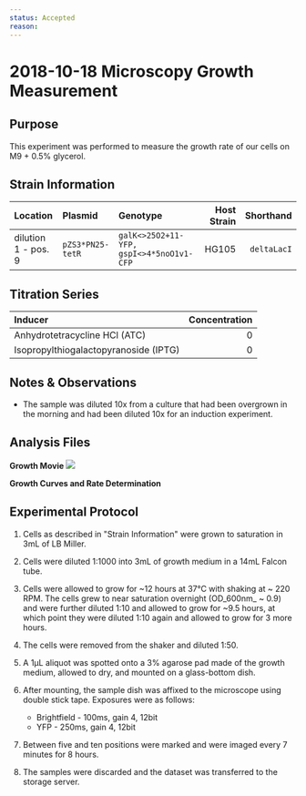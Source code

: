 ```yaml
---
status: Accepted
reason: 
---
```


# 2018-10-18 Microscopy Growth Measurement

## Purpose
This experiment was performed to measure the growth rate of our cells on M9 + 0.5% glycerol.

## Strain Information
| Location | Plasmid | Genotype | Host Strain | Shorthand |
| :------- | :------ | :------- | ----------: | --------: |
| dilution 1 - pos. 9 | `pZS3*PN25-tetR`| `galK<>25O2+11-YFP, gspI<>4*5noO1v1-CFP` |  HG105 |`deltaLacI` |

## Titration Series

| Inducer | Concentration |
| :------ | ------------: |
| Anhydrotetracycline HCl (ATC) | 0 |
| Isopropylthiogalactopyranoside (IPTG) | 0|

## Notes & Observations
* The sample was diluted 10x from a culture that had been overgrown in the morning and had been diluted 10x for an induction experiment.

## Analysis Files

**Growth Movie**
![](20181016_r1_37C_glycerol_O2_growth_xy7.gif)

**Growth Curves and Rate Determination**
![]()

## Experimental Protocol

1. Cells as described in "Strain Information" were grown to saturation in 3mL of LB Miller.

2. Cells were diluted 1:1000 into 3mL of growth medium in a 14mL Falcon tube.

3. Cells were allowed to grow for ~12 hours at 37°C with shaking at ~ 220 RPM. The cells grew to near saturation overnight (OD_600nm_ ~ 0.9) and were further diluted 1:10 and allowed to grow for ~9.5 hours, at which point they were diluted 1:10 again and allowed to grow for 3 more hours.

4. The cells were removed from the shaker and diluted 1:50.

5. A 1µL aliquot was spotted onto a 3% agarose pad made of the growth medium, allowed to dry, and mounted on a glass-bottom dish.

6. After mounting, the sample dish was affixed to the microscope using double stick tape. Exposures were as follows:
    - Brightfield - 100ms, gain 4, 12bit
    - YFP - 250ms, gain 4, 12bit

7. Between five and ten positions were marked and were imaged every 7 minutes for 8 hours.

8. The samples were discarded and the dataset was transferred to the storage server.